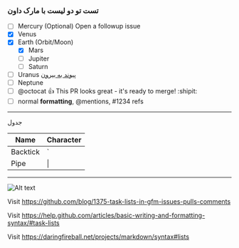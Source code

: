 ### تست تو دو لیست با مارک داون

- [ ] Mercury \(Optional) Open a followup issue
- [x] Venus
- [x] Earth (Orbit/Moon)
  + [x] Mars
  + [ ] Jupiter
  + [ ] Saturn
- [ ] Uranus  [پیوند به بیرون](https://pages.github.com/)
- [ ] Neptune
- [ ] @octocat :+1: This PR looks great - it's ready to merge! :shipit:
- [ ] normal **formatting**, @mentions, #1234 refs

------
جدول

| Name     | Character |
| ---      | ---       |
| Backtick | `         |
| Pipe     | \|        |
______

![Alt text](http://www.ptc.co.ir/wp-content/uploads/2015/05/image001.png "Optional title")

Visit https://github.com/blog/1375-task-lists-in-gfm-issues-pulls-comments

Visit https://help.github.com/articles/basic-writing-and-formatting-syntax/#task-lists

Visit https://daringfireball.net/projects/markdown/syntax#lists
